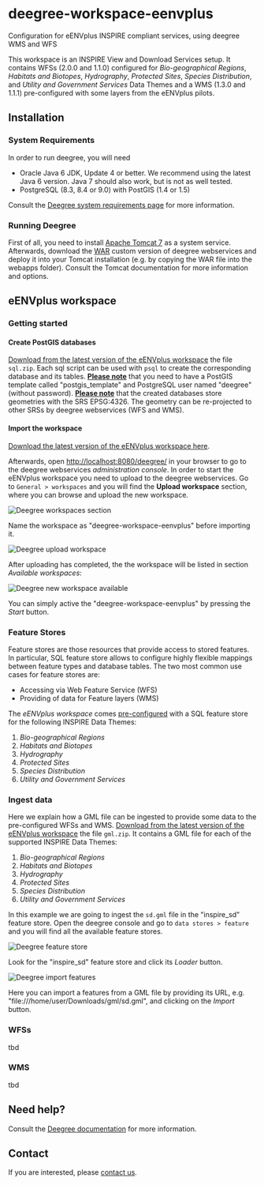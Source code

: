 # deegree-workspace-eenvplus
Configuration for eENVplus INSPIRE compliant services, using deegree WMS and WFS

This workspace is an INSPIRE View and Download Services setup. It contains WFSs (2.0.0 and 1.1.0) configured for *Bio-geographical Regions*, *Habitats and Biotopes*, *Hydrography*, *Protected Sites*, *Species Distribution*, and *Utility and Government Services* Data Themes and a WMS (1.3.0 and 1.1.1) pre-configured with some layers from the eENVplus pilots.

## Installation

### System Requirements

In order to run deegree, you will need

- Oracle Java 6 JDK, Update 4 or better. We recommend using the latest Java 6 version. Java 7 should also work, but is not as well tested.
- PostgreSQL (8.3, 8.4 or 9.0) with PostGIS (1.4 or 1.5)

Consult the [Deegree system requirements page](http://download.deegree.org/documentation/3.3.15/html/installation.html#system-requirements) for more information.

### Running Deegree

First of all, you need to install [Apache Tomcat 7](http://tomcat.apache.org/) as a system service. Afterwards, download the [WAR](https://github.com/eENVplus/deegree3/releases/download/deegree-3.3.15-fixed/deegree-webservices-3.3.15-fixed.war) custom version of deegree webservices and deploy it into your Tomcat installation (e.g. by copying the WAR file into the webapps folder). Consult the Tomcat documentation for more information and options.

## eENVplus workspace

### Getting started

#### Create PostGIS databases

[Download from the latest version of the eENVplus workspace](https://github.com/eENVplus/deegree-workspace-eenvplus/releases) the file `sql.zip`. Each sql script can be used with `psql` to create the corresponding database and its tables.
**<u>Please note</u>** that you need to have a PostGIS template called "postgis_template" and PostgreSQL user named "deegree" (without password).
**<u>Please note</u>** that the created databases store geometries with the SRS EPSG:4326. The geometry can be re-projected to other SRSs by deegree webservices (WFS and WMS).

####  Import the workspace

[Download the latest version of the eENVplus workspace here](https://github.com/eENVplus/deegree-workspace-eenvplus/releases). 

Afterwards, open [http://localhost:8080/deegree/](http://localhost:8080/deegree/) in your browser to go to the deegree webservices *administration console*.
In order to start the eENVplus workspace you need to upload to the deegree webservices. Go to `General > workspaces` and you will find the **Upload workspace** section, where you can browse and upload the new workspace.

![Deegree workspaces section](https://raw.githubusercontent.com/eENVplus/deegree-workspace-eenvplus/screenshots/console_workspaces.png "Workspaces Section")

Name the workspace as "deegree-workspace-eenvplus" before importing it.

![Deegree upload workspace](https://raw.githubusercontent.com/eENVplus/deegree-workspace-eenvplus/screenshots/console_upload.png "Upload Workspace")

After uploading has completed, the the workspace will be listed in section *Available workspaces*:

![Deegree new workspace available](https://raw.githubusercontent.com/eENVplus/deegree-workspace-eenvplus/screenshots/console_workspace_available.png "New Workspace Available")

You can simply active the "deegree-workspace-eenvplus" by pressing the *Start* button.

### Feature Stores

Feature stores are those resources that provide access to stored features. In particular, SQL feature store allows to configure highly flexible mappings between feature types and database tables.
The two most common use cases for feature stores are:

- Accessing via Web Feature Service (WFS)
- Providing of data for Feature layers (WMS)

The *eENVplus workspace* comes <u>pre-configured</u> with a SQL feature store for the following INSPIRE Data Themes:

1. *Bio-geographical Regions*
2. *Habitats and Biotopes*
3. *Hydrography*
4. *Protected Sites*
5. *Species Distribution*
6. *Utility and Government Services*

### Ingest data

Here we explain how a GML file can be ingested to provide some data to the pre-configured WFSs and WMS.
[Download from the latest version of the eENVplus workspace](https://github.com/eENVplus/deegree-workspace-eenvplus/releases) the file `gml.zip`. It contains a GML file for each of the supported INSPIRE Data Themes:

1. *Bio-geographical Regions*
2. *Habitats and Biotopes*
3. *Hydrography*
4. *Protected Sites*
5. *Species Distribution*
6. *Utility and Government Services*

In this example we are going to ingest the `sd.gml` file in the "inspire_sd" feature store.
Open the deegree console and go to `data stores > feature` and you will find all the available feature stores.

![Deegree feature store](https://raw.githubusercontent.com/eENVplus/deegree-workspace-eenvplus/screenshots/console_featurestore.png "Featurestore Section")

Look for the "inspire_sd" feature store and click its *Loader* button.

![Deegree import features](https://raw.githubusercontent.com/eENVplus/deegree-workspace-eenvplus/screenshots/console_import.png "Import GML feature")

Here you can import a features from a GML file by providing its URL, e.g. "file:///home/user/Downloads/gml/sd.gml", and clicking on  the *Import* button.

### WFSs

tbd

### WMS

tbd

## Need help?

Consult the [Deegree documentation](http://download.deegree.org/documentation/3.3.15/html/index.html) for more information.

## Contact

If you are interested, please [contact us](mailto:umberto.di.staso@graphitech.it).
